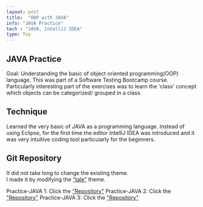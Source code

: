 ```yaml
---
layout: post
title:  "OOP with JAVA"
info: "JAVA Practice"
tech : "JAVA, IntelliJ IDEA"
type: Toy
---
```


## JAVA Practice
Goal: Understanding the basic of object oriented programming(OOP) language. 
This was part of a Software Testing Bootcamp course. Particularly interesting part of the exercises was to learn the 'class' concept which objects can be categorized/ grouped in a class.


## Technique
Learned the very basic of JAVA as a programming language.
Instead of using Eclipse, for the first time the editor IntelliJ IDEA was introduced and it was very intuitive coding tool particularly for the beginners.


## Git Repository
It did not take long to change the existing theme.  
I made it by modifying the ["tale"](https://github.com/chesterhow/tale) theme.  

Practice-JAVA 1: Click the ["Repository"](https://github.com/morgenstern89/Practice-Java-1/tree/master/src/practice)
Practice-JAVA 2: Click the ["Repository"](https://github.com/morgenstern89/PracticeJava2/tree/master/src/practice2)
Practice-JAVA 3: Click the ["Repository"](https://github.com/morgenstern89/PracticeJava3/tree/master/src/practice3)

